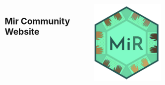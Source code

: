 <img height="250" align="right" src="https://github.com/MiR-Community/mir_community_website/blob/main/hex-logo/MIR-logo%202.png">

# Mir Community Website

